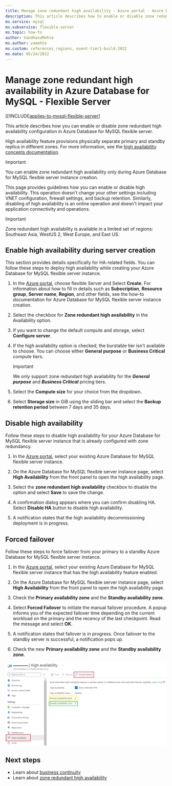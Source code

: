 ```yaml
---
title: Manage zone redundant high availability - Azure portal - Azure Database for MySQL - Flexible Server
description: This article describes how to enable or disable zone redundant high availability in Azure Database for MySQL - Flexible Server through the Azure portal.
ms.service: mysql
ms.subservice: flexible-server
ms.topic: how-to
author: VandhanaMehta
ms.author: vamehta
ms.custom: references_regions, event-tier1-build-2022
ms.date: 05/24/2022
---
```


# Manage zone redundant high availability in Azure Database for MySQL - Flexible Server 

[[!INCLUDE[applies-to-mysql-flexible-server](../includes/applies-to-mysql-flexible-server.md)]

This article describes how you can enable or disable zone redundant high availability configuration in Azure Database for MySQL flexible server.

High availability feature provisions physically separate primary and standby replica in different zones. For more information, see the [high availability concepts documentation](./concepts/../concepts-high-availability.md).

> [!IMPORTANT]
> You can enable zone redundant high availability only during Azure Database for MySQL flexible server instance creation.

This page provides guidelines how you can enable or disable high availability. This operation doesn't change your other settings including VNET configuration, firewall settings, and backup retention. Similarly, disabling of high availability is an online operation and doesn't impact your application connectivity and operations.

> [!IMPORTANT]
> Zone redundant high availability is available in a limited set of regions: Southeast Asia, WestUS 2, West Europe, and East US.

## Enable high availability during server creation

This section provides details specifically for HA-related fields. You can follow these steps to deploy high availability while creating your Azure Database for MySQL flexible server instance.

1. In the [Azure portal](https://portal.azure.com/), choose flexible Server and Select **Create**.  For information about how to fill in details such as **Subscription**, **Resource group**, **Server name**, **Region**, and other fields, see the how-to documentation for Azure Database for MySQL flexible server instance creation.

2. Select the checkbox for **Zone redundant high availability** in the Availability option.

3. If you want to change the default compute and storage, select  **Configure server**.

4. If the high availability option is checked, the burstable tier isn't available to choose. You can choose either
    **General purpose** or **Business Critical** compute tiers.

    > [!IMPORTANT]
    > We only support zone redundant high availability for the ***General purpose*** and ***Business Critical*** pricing tiers.

5. Select the **Compute size** for your choice from the dropdown.

6. Select **Storage size** in GiB using the sliding bar and select the **Backup retention period** between 7 days and 35 days.   

## Disable high availability

Follow these steps to disable high availability for your Azure Database for MySQL flexible server instance that is already configured with zone redundancy.

1. In the [Azure portal](https://portal.azure.com/), select your existing Azure Database for MySQL flexible server instance.

2. On the Azure Database for MySQL flexible server instance page, select **High Availability** from the front panel to open the high availability page.

3. Select the **zone redundant high availability** checkbox to disable the option and select **Save** to save the change.

4. A confirmation dialog appears where you can confirm disabling HA. Select **Disable HA** button to disable high availability.

6. A notification states that the high availability decommissioning deployment is in progress.

## Forced failover

Follow these steps to force failover from your primary to a standby Azure Database for MySQL flexible server instance.

1. In the [Azure portal](https://portal.azure.com/), select your existing Azure Database for MySQL flexible server instance that has the high availability feature enabled.

2. On the Azure Database for MySQL flexible server instance page, select **High Availability** from the front panel to open the high availability page.

3. Check the **Primary availability zone** and the **Standby availability zone**.

4. Select **Forced Failover** to initiate the manual failover procedure. A popup informs you of the expected failover time depending on the current workload on the primary and the recency of the last checkpoint. Read the message and select **OK**.

5. A notification states that failover is in progress. Once failover to the standby server is successful, a notification pops up.

7. Check the new **Primary availability zone** and the **Standby availability zone**.

![How to force failover.](media/how-to-configure-high-availability/how-to-forced-failover.png)

## Next steps

- Learn about [business continuity](./concepts-business-continuity.md)
- Learn about [zone redundant high availability](./concepts-high-availability.md)
